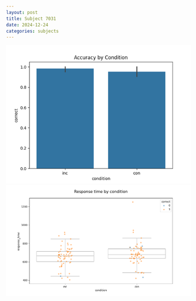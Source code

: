 ```yaml
---
layout: post
title: Subject 7031
date: 2024-12-24
categories: subjects
---
```


![](data/7031/run-6/7031_NF_acc.png)
![](data/7031/run-6/7031_NF_rt.png)
